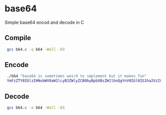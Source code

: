 # base64
Simple base64 encod and decode in C

## Compile
```bash
 gcc b64.c -o b64 -Wall -O3 
```

## Encode
```bash
 ./b64 "base64 is sometimes weird to implement but it makes fun"
 YmFzZTY0IGlzIHNvbWV0aW1lcyB3ZWlyZCB0byBpbXBsZW1lbnQgYnV0IGl0IG1ha2VzIGZ1bg== 
```

## Decode
```bash
 gcc b64.c -o b64 -Wall -O3 
```
